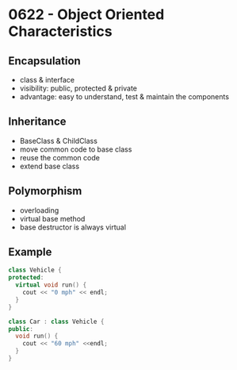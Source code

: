 # 0622 - Object Oriented Characteristics

## Encapsulation
- class & interface
- visibility: public, protected & private
- advantage: easy to understand, test & maintain the components

## Inheritance
- BaseClass & ChildClass
- move common code to base class
- reuse the common code
- extend base class

## Polymorphism
- overloading
- virtual base method
- base destructor is always virtual

## Example
```cpp
class Vehicle {
protected:
  virtual void run() {
    cout << "0 mph" << endl;
  }
}

class Car : class Vehicle {
public:
  void run() {
    cout << "60 mph" <<endl;
  }
}
```
